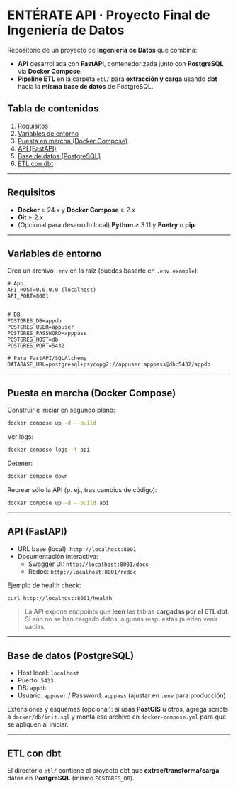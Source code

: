 # ENTÉRATE API · Proyecto Final de Ingeniería de Datos

Repositorio de un proyecto de **Ingeniería de Datos** que combina:

- **API** desarrollada con **FastAPI**, contenedorizada junto con **PostgreSQL** vía **Docker Compose**.
- **Pipeline ETL** en la carpeta `etl/` para **extracción y carga** usando **dbt** hacia la **misma base de datos** de PostgreSQL.  

## Tabla de contenidos

1. [Requisitos](#requisitos)
2. [Variables de entorno](#variables-de-entorno)
3. [Puesta en marcha (Docker Compose)](#puesta-en-marcha-docker-compose)
4. [API (FastAPI)](#api-fastapi)
5. [Base de datos (PostgreSQL)](#base-de-datos-postgresql)
6. [ETL con dbt](#etl-con-dbt)

---

## Requisitos

- **Docker** ≥ 24.x y **Docker Compose** ≥ 2.x
- **Git** ≥ 2.x
- (Opcional para desarrollo local) **Python** ≥ 3.11 y **Poetry** o **pip**

---

## Variables de entorno

Crea un archivo `.env` en la raíz (puedes basarte en `.env.example`):

```env
# App
API_HOST=0.0.0.0 (localhost)
API_PORT=8001


# DB
POSTGRES_DB=appdb
POSTGRES_USER=appuser
POSTGRES_PASSWORD=apppass
POSTGRES_HOST=db
POSTGRES_PORT=5432

# Para FastAPI/SQLAlchemy
DATABASE_URL=postgresql+psycopg2://appuser:apppass@db:5432/appdb
```

---

## Puesta en marcha (Docker Compose)

Construir e iniciar en segundo plano:

```bash
docker compose up -d --build
```

Ver logs:

```bash
docker compose logs -f api
```

Detener:

```bash
docker compose down
```

Recrear sólo la API (p. ej., tras cambios de código):

```bash
docker compose up -d --build api
```

---

## API (FastAPI)

- URL base (local): `http://localhost:8001`
- Documentación interactiva:
  - Swagger UI: `http://localhost:8001/docs`
  - Redoc: `http://localhost:8001/redoc`

Ejemplo de health check:

```bash
curl http://localhost:8001/health
```

> La API expone endpoints que **leen** las tablas **cargadas por el ETL dbt**. Si aún no se han cargado datos, algunas respuestas pueden venir vacías.

---

## Base de datos (PostgreSQL)

- Host local: `localhost`
- Puerto: `5433`
- DB: `appdb`
- Usuario: `appuser` / Password: `apppass` (ajustar en `.env` para producción)


Extensiones y esquemas (opcional): si usas **PostGIS** u otros, agrega scripts a `docker/db/init.sql` y monta ese archivo en `docker-compose.yml` para que se apliquen al iniciar.

---

## ETL con dbt

El directorio `etl/` contiene el proyecto dbt que **extrae/transforma/carga** datos en **PostgreSQL** (mismo `POSTGRES_DB`).  
